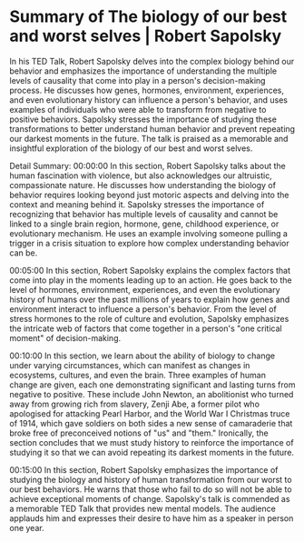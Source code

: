 # Summary of The biology of our best and worst selves | Robert Sapolsky

In his TED Talk, Robert Sapolsky delves into the complex biology behind our behavior and emphasizes the importance of understanding the multiple levels of causality that come into play in a person's decision-making process. He discusses how genes, hormones, environment, experiences, and even evolutionary history can influence a person's behavior, and uses examples of individuals who were able to transform from negative to positive behaviors. Sapolsky stresses the importance of studying these transformations to better understand human behavior and prevent repeating our darkest moments in the future. The talk is praised as a memorable and insightful exploration of the biology of our best and worst selves.

Detail Summary: 
00:00:00
In this section, Robert Sapolsky talks about the human fascination with violence, but also acknowledges our altruistic, compassionate nature. He discusses how understanding the biology of behavior requires looking beyond just motoric aspects and delving into the context and meaning behind it. Sapolsky stresses the importance of recognizing that behavior has multiple levels of causality and cannot be linked to a single brain region, hormone, gene, childhood experience, or evolutionary mechanism. He uses an example involving someone pulling a trigger in a crisis situation to explore how complex understanding behavior can be.

00:05:00
In this section, Robert Sapolsky explains the complex factors that come into play in the moments leading up to an action. He goes back to the level of hormones, environment, experiences, and even the evolutionary history of humans over the past millions of years to explain how genes and environment interact to influence a person's behavior. From the level of stress hormones to the role of culture and evolution, Sapolsky emphasizes the intricate web of factors that come together in a person's "one critical moment" of decision-making.

00:10:00
In this section, we learn about the ability of biology to change under varying circumstances, which can manifest as changes in ecosystems, cultures, and even the brain. Three examples of human change are given, each one demonstrating significant and lasting turns from negative to positive. These include John Newton, an abolitionist who turned away from growing rich from slavery, Zenji Abe, a former pilot who apologised for attacking Pearl Harbor, and the World War I Christmas truce of 1914, which gave soldiers on both sides a new sense of camaraderie that broke free of preconceived notions of "us" and "them." Ironically, the section concludes that we must study history to reinforce the importance of studying it so that we can avoid repeating its darkest moments in the future.

00:15:00
In this section, Robert Sapolsky emphasizes the importance of studying the biology and history of human transformation from our worst to our best behaviors. He warns that those who fail to do so will not be able to achieve exceptional moments of change. Sapolsky's talk is commended as a memorable TED Talk that provides new mental models. The audience applauds him and expresses their desire to have him as a speaker in person one year.

